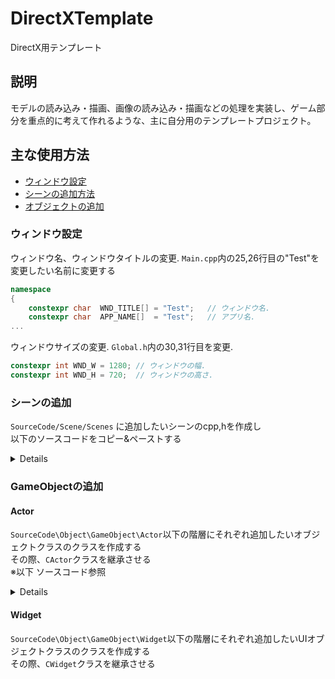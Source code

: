 # DirectXTemplate
DirectX用テンプレート

## 説明
モデルの読み込み・描画、画像の読み込み・描画などの処理を実装し、ゲーム部分を重点的に考えて作れるような、主に自分用のテンプレートプロジェクト。  

## 主な使用方法

- [ウィンドウ設定](#ウィンドウ設定)
- [シーンの追加方法](#シーンの追加)
- [オブジェクトの追加](#GameObjectの追加)


### ウィンドウ設定  
ウィンドウ名、ウィンドウタイトルの変更.
<code>Main.cpp</code>内の25,26行目の"Test"を変更したい名前に変更する  
~~~C++ Main.cpp
namespace
{
	constexpr char	WND_TITLE[]	= "Test";	// ウィンドウ名.
	constexpr char	APP_NAME[]	= "Test";	// アプリ名.
...
~~~

ウィンドウサイズの変更.
<code>Global.h</code>内の30,31行目を変更.
~~~C++ Global.h
constexpr int WND_W	= 1280;	// ウィンドウの幅.
constexpr int WND_H	= 720;	// ウィンドウの高さ.
~~~
### シーンの追加  
<code>SourceCode/Scene/Scenes</code> に追加したいシーンのcpp,hを作成し  
以下のソースコードをコピー&ペーストする  

<details>

~~~C++ Scene.h {.copy}
#include "..\..\SceneBase\SceneBase.h"

class CScene : public CSceneBase
{
public:
	CScene( CSceneManager* pSceneManager );
	virtual ~CScene();

	// 読込関数.
	virtual bool Load() override;
	// 更新関数.
	virtual void Update() override;
	// モデル描画関数.
	virtual void ModelRender() override;
	// 画像描画関数.
	virtual void SpriteRender() override;
};
~~~
~~~C++ Scene.cpp {.copy}
CScene::CScene( CSceneManager* pSceneManager )
	: CSceneBase	( pSceneManager )
{
}

CScene::~CScene()
{
}

//============================.
//	読込関数.
//============================.
bool CScene::Load()
{
	return true;
}

//============================.
//	更新関数.
//============================.
void CScene::Update()
{}

//============================.
// モデル描画関数.
//============================.
void CScene::ModelRender()
{}

//============================.
// 画像描画関数.
//============================.
void CScene::SpriteRender()
{}
~~~
</details>

### GameObjectの追加
#### Actor
<code>SourceCode\Object\GameObject\Actor</code>以下の階層にそれぞれ追加したいオブジェクトクラスのクラスを作成する  
その際、<code>CActor</code>クラスを継承させる  
※以下 ソースコード参照  

<details>

~~~C++ test.h
class CTestObj : public CActor
{
public:
	CTestObj();
	virtual ~CTestObj();
	// 初期化関数.
	virtual bool Init() override;
	// 更新関数.
	virtual void Update( const float& deltaTime ) override;
	// 描画関数.
	virtual void Render() override;
	// 当たり判定関数.
	virtual void Collision( CActor* pActor ) override;
private:
	// 当たり判定の初期化.
	virtual void InitCollision() override;
	// 当たり判定の座標や、半径などの更新.
	virtual void UpdateCollision() override;
};
~~~
~~~C++ test.cpp
CTestObj::CTestObj()
{}
CTestObj::~CTestObj()
{}

// 初期化関数.
bool CTestObj::Init()
{
	InitCollision();	// 当たり判定の初期化.
	return true;
}
// 更新関数.
void CTestObj::Update( const float& deltaTime )
{
	m_DeltaTime = deltaTime;
	
	UpdateCollision();	// 当たり判定の更新.
}
// 描画関数.
void CTestObj::Render()
{
}
// 当たり判定関数.
void CTestObj::Collision( CActor* pActor )
{
}

// 当たり判定の初期化.
void CTestObj::InitCollision()
{
	m_pCollisions->InitCollision( ECollNo::Sphere );
	m_pCollisions->GetCollision<CSphere>()->SetRadius( 10.0f );
	
}
// 当たり判定の座標や、半径などの更新.
void CTestObj::UpdateCollision()
{
	m_pCollisions->GetCollision<CSphere>()->SetPosition( m_Tranceform.Position );
}
~~~

</details>


#### Widget
<code>SourceCode\Object\GameObject\Widget</code>以下の階層にそれぞれ追加したいUIオブジェクトクラスのクラスを作成する  
その際、<code>CWidget</code>クラスを継承させる  
